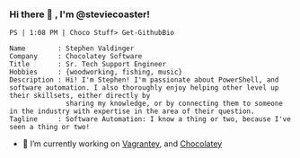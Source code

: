 ### Hi there 👋 , I'm @steviecoaster!

```
PS | 1:08 PM | Choco Stuff> Get-GithubBio

Name        : Stephen Valdinger
Company     : Chocolatey Software
Title       : Sr. Tech Support Engineer
Hobbies     : {woodworking, fishing, music}
Description : Hi! I'm Stephen! I'm passionate about PowerShell, and software automation. I also thoroughly enjoy helping other level up their skillsets, either directly by 
              sharing my knowledge, or by connecting them to someone in the industry with expertise in the area of their question.
Tagline     : Software Automation: I know a thing or two, because I've seen a thing or two!
```

- 🔭 I’m currently working on [Vagrantey](https://github.com/steviecoaster/Vagrantey), and [Chocolatey](https://chocolatey.org)
